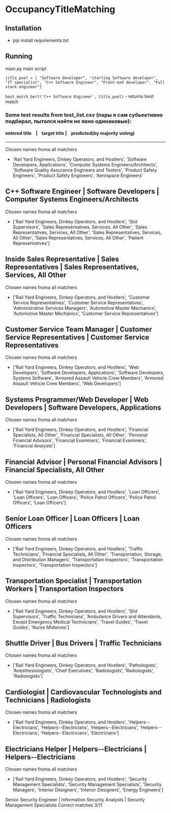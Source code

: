 # OccupancyTitleMatching

## Installation

- pip install requirements.txt


## Running
main.py main script 

`title_pool = [ "Software developer",
    "starting Software developer",
    "IT specialist",
    "C++ Software Engineer",
    "Front-end developer",
    "Full stack engineer"]`
    
    
`best_match_bert('C++ Software Engineer', title_pool)` - returns best match


### Some test results from test_list.csv (пары я сам субьективно подбирал, пытался найти не явно одинаковые):

#### entered title   &nbsp;    &nbsp;|    &nbsp;&nbsp;        target title               |   &nbsp;&nbsp;         predicted(by majority voting)
_______________________________________
Chosen names froma all matchers
- 'Rail Yard Engineers, Dinkey Operators, and Hostlers', 'Software Developers, Applications', 'Computer Systems Engineers/Architects', 'Software Quality Assurance Engineers and Testers', 'Product Safety Engineers', 'Product Safety Engineers', 'Aerospace Engineers'

C++ Software Engineer |  Software Developers |  Computer Systems Engineers/Architects
------------------------------
Chosen names froma all matchers
- ['Rail Yard Engineers, Dinkey Operators, and Hostlers', 'Slot Supervisors', 'Sales Representatives, Services, All Other', 'Sales Representatives, Services, All Other', 'Sales Representatives, Services, All Other', 'Sales Representatives, Services, All Other', 'Patient Representatives']

Inside Sales Representative |  Sales Representatives |  Sales Representatives, Services, All Other
------------------------------
Chosen names froma all matchers
- ['Rail Yard Engineers, Dinkey Operators, and Hostlers', 'Customer Service Representatives', 'Customer Service Representatives', 'Administrative Services Managers', 'Automotive Master Mechanics', 'Automotive Master Mechanics', 'Customer Service Representatives']

Customer Service Team Manager |  Customer Service Representatives |  Customer Service Representatives
------------------------------
Chosen names froma all matchers
- ['Rail Yard Engineers, Dinkey Operators, and Hostlers', 'Web Developers', 'Software Developers, Applications', 'Software Developers, Systems Software', 'Armored Assault Vehicle Crew Members', 'Armored Assault Vehicle Crew Members', 'Web Developers']

Systems Programmer/Web Developer |  Web Developers |  Software Developers, Applications
------------------------------
Chosen names froma all matchers 
- ['Rail Yard Engineers, Dinkey Operators, and Hostlers', 'Financial Specialists, All Other', 'Financial Specialists, All Other', 'Personal Financial Advisors', 'Financial Examiners', 'Financial Examiners', 'Financial Analysts']

Financial Advisor |  Personal Financial Advisors |  Financial Specialists, All Other
------------------------------
Chosen names froma all matchers
- ['Rail Yard Engineers, Dinkey Operators, and Hostlers', 'Loan Officers', 'Loan Officers', 'Loan Officers', 'Police Patrol Officers', 'Police Patrol Officers', 'Loan Officers']

Senior Loan Officer |  Loan Officers |  Loan Officers
------------------------------
Chosen names froma all matchers
- ['Rail Yard Engineers, Dinkey Operators, and Hostlers', 'Traffic Technicians', 'Financial Specialists, All Other', 'Transportation, Storage, and Distribution Managers', 'Transportation Inspectors', 'Transportation Inspectors', 'Transportation Inspectors']

Transportation Specialist |  Transportation Workers |  Transportation Inspectors
------------------------------
Chosen names froma all matchers 
- ['Rail Yard Engineers, Dinkey Operators, and Hostlers', 'Slot Supervisors', 'Traffic Technicians', 'Ambulance Drivers and Attendants, Except Emergency Medical Technicians', 'Travel Guides', 'Travel Guides', 'Nurse Midwives']

Shuttle Driver |  Bus Drivers |  Traffic Technicians
------------------------------
Chosen names froma all matchers
- ['Rail Yard Engineers, Dinkey Operators, and Hostlers', 'Pathologists', 'Anesthesiologists', 'Chief Executives', 'Radiologists', 'Radiologists', 'Radiologists']

Cardiologist |  Cardiovascular Technologists and Technicians |  Radiologists
------------------------------
Chosen names froma all matchers
- ['Rail Yard Engineers, Dinkey Operators, and Hostlers', 'Helpers--Electricians', 'Helpers--Electricians', 'Helpers--Electricians', 'Helpers--Electricians', 'Helpers--Electricians', 'Electricians']

Electricians Helper |  Helpers--Electricians |  Helpers--Electricians
------------------------------
Chosen names froma all matchers
- ['Rail Yard Engineers, Dinkey Operators, and Hostlers', 'Security Management Specialists', 'Security Management Specialists', 'Security Managers', 'Interior Designers', 'Interior Designers', 'Energy Engineers']

Senior Security Engineer |  Information Security Analysts |  Security Management Specialists
Correct matches 3/11
